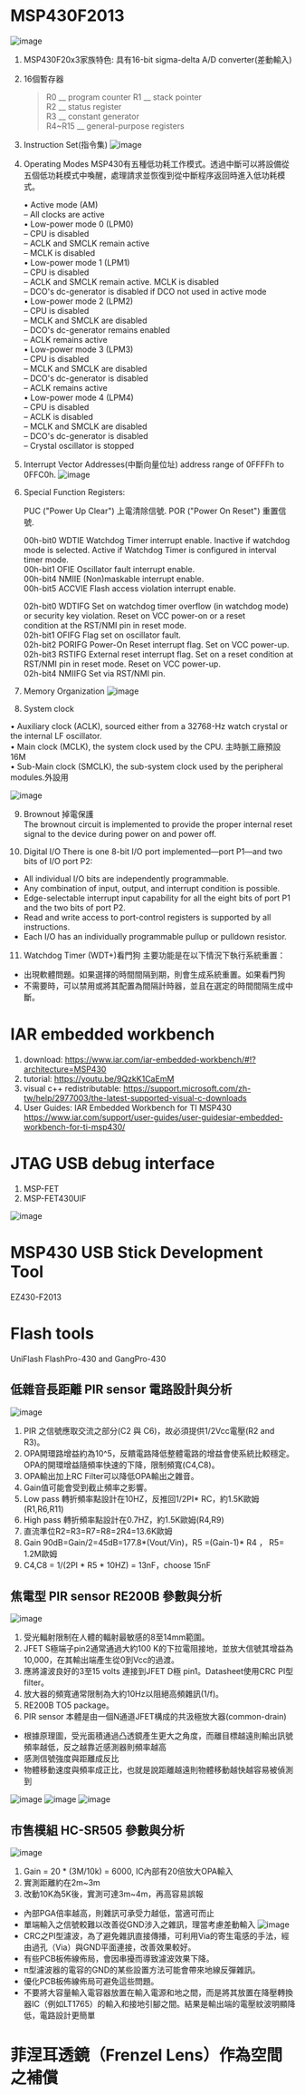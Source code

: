 # MSP430F2013

![image](image/pinout.png)
1. MSP430F20x3家族特色: 具有16-bit sigma-delta A/D converter(差動輸入)
2. 16個暫存器
   > R0 __ program counter 
   > R1 __ stack pointer   
   > R2 __ status register    
   > R3 __ constant generator    
   > R4~R15 __ general-purpose registers     
      
3. Instruction Set(指令集)
![image](image/addr_and_formats.png)

4. Operating Modes
   MSP430有五種低功耗工作模式。透過中斷可以將設備從五個低功耗模式中喚醒，處理請求並恢復到從中斷程序返回時進入低功耗模式。
   
   • Active mode (AM)    
   – All clocks are active    
   • Low-power mode 0 (LPM0)    
   – CPU is disabled    
   – ACLK and SMCLK remain active    
   – MCLK is disabled    
   • Low-power mode 1 (LPM1)    
   – CPU is disabled    
   – ACLK and SMCLK remain active. MCLK is disabled    
   – DCO's dc-generator is disabled if DCO not used in active mode    
   • Low-power mode 2 (LPM2)    
   – CPU is disabled    
   – MCLK and SMCLK are disabled    
   – DCO's dc-generator remains enabled    
   – ACLK remains active    
   • Low-power mode 3 (LPM3)    
   – CPU is disabled    
   – MCLK and SMCLK are disabled    
   – DCO's dc-generator is disabled    
   – ACLK remains active    
   • Low-power mode 4 (LPM4)    
   – CPU is disabled    
   – ACLK is disabled    
   – MCLK and SMCLK are disabled    
   – DCO's dc-generator is disabled    
   – Crystal oscillator is stopped    
   
5. Interrupt Vector Addresses(中斷向量位址) address range of 0FFFFh to 0FFC0h.
![image](image/interrupt.png)
6. Special Function Registers:
    
    PUC ("Power Up Clear") 上電清除信號.
    POR ("Power On Reset") 重置信號.
    
    00h-bit0 WDTIE Watchdog Timer interrupt enable. Inactive if watchdog mode is selected. Active if Watchdog Timer is configured in interval timer mode.    
    00h-bit1 OFIE Oscillator fault interrupt enable.    
    00h-bit4 NMIIE (Non)maskable interrupt enable.    
    00h-bit5 ACCVIE Flash access violation interrupt enable.    
    
    02h-bit0 WDTIFG Set on watchdog timer overflow (in watchdog mode) or security key violation. Reset on VCC power-on or a reset    
             condition at the RST/NMI pin in reset mode.    
    02h-bit1 OFIFG Flag set on oscillator fault.    
    02h-bit2 PORIFG Power-On Reset interrupt flag. Set on VCC power-up.    
    02h-bit3 RSTIFG External reset interrupt flag. Set on a reset condition at RST/NMI pin in reset mode. Reset on VCC power-up.    
    02h-bit4 NMIIFG Set via RST/NMI pin.    
    
7. Memory Organization
![image](image/memory.png)

8. System clock 

 • Auxiliary clock (ACLK), sourced either from a 32768-Hz watch crystal or the internal LF oscillator.    
 • Main clock (MCLK), the system clock used by the CPU. 主時脈工廠預設16M    
 • Sub-Main clock (SMCLK), the sub-system clock used by the peripheral modules.外設用    
 
 ![image](image/clock.png)
 
 9. Brownout 掉電保護    
      The brownout circuit is implemented to provide the proper internal reset signal to the device during power on and
      power off.    
 
 10. Digital I/O
 There is one 8-bit I/O port implemented—port P1—and two bits of I/O port P2:    
* All individual I/O bits are independently programmable.
* Any combination of input, output, and interrupt condition is possible.
* Edge-selectable interrupt input capability for all the eight bits of port P1 and the two bits of port P2.
* Read and write access to port-control registers is supported by all instructions.
* Each I/O has an individually programmable pullup or pulldown resistor.

11. Watchdog Timer (WDT+)看門狗
   主要功能是在以下情況下執行系統重置：   
   - 出現軟體問題。如果選擇的時間間隔到期，則會生成系統重置。如果看門狗 
   - 不需要時，可以禁用或將其配置為間隔計時器，並且在選定的時間間隔生成中斷。 
    

# IAR embedded workbench
 1. download: https://www.iar.com/iar-embedded-workbench/#!?architecture=MSP430
 2. tutorial: https://youtu.be/9QzkK1CaEmM
 3. visual c++ redistributable: https://support.microsoft.com/zh-tw/help/2977003/the-latest-supported-visual-c-downloads
 4. User Guides: IAR Embedded Workbench for TI MSP430 https://www.iar.com/support/user-guides/user-guidesiar-embedded-workbench-for-ti-msp430/
 
# JTAG USB debug interface
 1. MSP-FET
 2. MSP-FET430UIF
 
 ![image](image/MSP430_JTAG_2_wire_pinout.jpg)
# MSP430 USB Stick Development Tool
  EZ430-F2013
# Flash tools 
  UniFlash
  FlashPro-430 and GangPro-430
  
## 低雜音長距離 PIR sensor 電路設計與分析
 ![image](image/pir_low_pass.png)
 1. PIR 之信號應取交流之部分(C2 與 C6)，故必須提供1/2Vcc電壓(R2 and R3)。
 2. OPA開環路增益約為10^5，反饋電路降低整體電路的增益會使系統比較穩定。OPA的開環增益隨頻率快速的下降，限制頻寬(C4,C8)。
 3. OPA輸出加上RC Filter可以降低OPA輸出之雜音。
 4. Gain值可能會受到截止頻率之影響。
 5. Low pass 轉折頻率點設計在10HZ，反推回1/2PI* RC，約1.5K歐姆(R1,R6,R11)
 6. High pass 轉折頻率點設計在0.7HZ，約1.5K歐姆(R4,R9)
 7. 直流準位R2=R3=R7=R8=2R4=13.6K歐姆
 8. Gain 90dB=Gain/2=45dB=177.8*(Vout/Vin)，R5 =(Gain-1)* R4 ， R5= 1.2M歐姆
 9. C4,C8 = 1/(2PI * R5 * 10HZ) = 13nF，choose 15nF 
 
 ## 焦電型 PIR sensor RE200B 參數與分析
 ![image](image/RE200B_data.png)
 1. 受光輻射限制在人體的輻射最敏感的8至14mm範圍。
 2. JFET S極端子pin2通常通過大約100 K的下拉電阻接地，並放大信號其增益為10,000，在其輸出端產生從0到Vcc的過渡。
 3. 應將濾波良好的3至15 volts 連接到JFET D極 pin1。Datasheet使用CRC PI型filter。
 4. 放大器的頻寬通常限制為大約10Hz以阻絕高頻雜訊(1/f)。
 5. RE200B TO5 package。
 6. PIR sensor 本體是由一個N通道JFET構成的共汲極放大器(common-drain)
 * 根據原理圖，受光面積通過凸透鏡產生更大之角度，而離目標越遠則輸出訊號頻率越低，反之越靠近感測器則頻率越高
 * 感測信號強度與距離成反比
 * 物體移動速度與頻率成正比，也就是說距離越遠則物體移動越快越容易被偵測到
 
 ![image](image/RE200B_howto.png)
 ![image](image/RE200B_TYPICAL_CONFIGURATION.png)
 ![image](image/PIR_SENSOR.png)


## 市售模組 HC-SR505 參數與分析
 ![image](image/HC-SR505_pir_module_circuit.png)
1. Gain = 20 * (3M/10k) = 6000, IC內部有20倍放大OPA輸入
2. 實測距離約在2m~3m
3. 改動10K為5K後，實測可達3m~4m，再高容易誤報
* 內部PGA倍率越高，則雜訊可承受力越低，當適可而止
* 單端輸入之信號較難以改善從GND涉入之雜訊，理當考慮差動輸入
![image](image/EMC-pi.jpg)
* CRC之PI型濾波，為了避免雜訊直接傳播，可利用Via的寄生電感的手法，經由過孔（Via）與GND平面連接，改善效果較好。
* 有些PCB板佈線佈局，會因串擾而導致濾波效果下降。
* π型濾波器的電容的GND的某些設置方法可能會帶來地線反彈雜訊。
* 優化PCB板佈線佈局可避免這些問題。
* 不要將大容量輸入電容器放置在輸入電源和地之間，而是將其放置在降壓轉換器IC（例如LT1765）的輸入和接地引腳之間。結果是輸出端的電壓紋波明顯降低，電路設計更簡單    

 
 
 # 菲涅耳透鏡（Frenzel Lens）作為空間之補償
 
   
